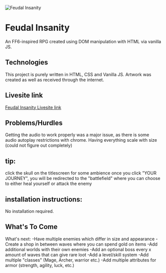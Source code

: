 ![Feudal Insanity](https://i.imgur.com/bmf6InT.png)

# Feudal Insanity
An FF6-inspired RPG created using DOM manipulation with HTML via vanilla JS.

## Technologies
This project is purely written in HTML, CSS and Vanilla JS. Artwork was created as well as received through the internet.

## Livesite link
[Feudal Insanity Livesite link](https://lmarin1197.github.io/Untitled_Game/TitleScreen/titlescreen.html)

## Problems/Hurdles
Getting the audio to work properly was a major issue, as there is some audio autoplay restrictions with chrome.
Having everything scale with size (could not figure out completely)

## tip: 
click the skull on the titlescreen for some ambience once you click "YOUR JOURNEY", 
you will be redirected to the "battlefield" where you can choose to 
either heal yourself or attack the enemy 

## installation instructions:
No installation required.

## What's To Come
What's next:
-Have multiple enemies which differ in size and appearance
-Create a shop in between waves where you can spend gold on items
-Add additional worlds with their own enemies
-Add an optional boss every x amount of waves that can give rare loot
-Add a level/skill system
-Add multiple "classes" (Mage, Archer, warrior etc.)
-Add multiple attributes for armor (strength, agility, luck, etc.)
